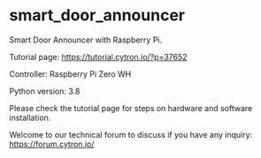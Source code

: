 # smart_door_announcer
Smart Door Announcer with Raspberry Pi.

Tutorial page: https://tutorial.cytron.io/?p=37652

Controller: Raspberry Pi Zero WH

Python version: 3.8

Please check the tutorial page for steps on hardware and software installation.

Welcome to our technical forum to discuss if you have any inquiry: https://forum.cytron.io/
